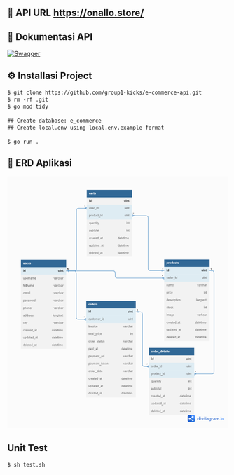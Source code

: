 ## 🔗 API URL https://onallo.store/

## 📘 Dokumentasi API

[![Swagger](https://img.shields.io/badge/-Swagger-%23Clojure?style=for-the-badge&logo=swagger&logoColor=white)](https://app.swaggerhub.com/apis-docs/helmimuzkr/kicks-api/1.0.0)

## ⚙️ Installasi Project

```
$ git clone https://github.com/group1-kicks/e-commerce-api.git
$ rm -rf .git
$ go mod tidy

## Create database: e_commerce
## Create local.env using local.env.example format

$ go run .
```

## 💽 ERD Aplikasi

![ERD Aplication](https://github.com/group1-kicks/e-commerce-api/blob/main/docs/erd.png)

## Unit Test

```
$ sh test.sh
```

